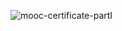 ![mooc-certificate-partI](https://github.com/Pipswolick/mooc-java-programming-part-1/assets/129231266/9b405a0a-70f3-46d6-ac96-af3e71edd88d)
